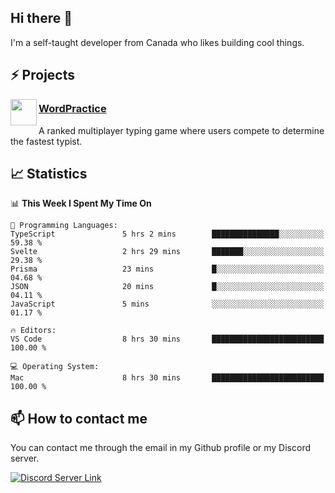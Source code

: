 <h2>Hi there 👋</h2>

<p>I'm a self-taught developer from Canada who likes building cool things.</p>

<h2>⚡ Projects</h2>

<img align="left" src="https://i.imgur.com/6RT8VFO.png" width="42" height="42" />
<h3><a target="_blank" href="https://wordpractice.io/">WordPractice</a></h3>
<p>A ranked multiplayer typing game where users compete to determine the fastest typist.</p>

<h2>📈 Statistics</h2>

<!--START_SECTION:waka-->
📊 **This Week I Spent My Time On** 

```text
💬 Programming Languages: 
TypeScript               5 hrs 2 mins        ███████████████░░░░░░░░░░   59.38 % 
Svelte                   2 hrs 29 mins       ███████░░░░░░░░░░░░░░░░░░   29.38 % 
Prisma                   23 mins             █░░░░░░░░░░░░░░░░░░░░░░░░   04.68 % 
JSON                     20 mins             █░░░░░░░░░░░░░░░░░░░░░░░░   04.11 % 
JavaScript               5 mins              ░░░░░░░░░░░░░░░░░░░░░░░░░   01.17 % 

🔥 Editors: 
VS Code                  8 hrs 30 mins       █████████████████████████   100.00 % 

💻 Operating System: 
Mac                      8 hrs 30 mins       █████████████████████████   100.00 % 
```


<!--END_SECTION:waka-->

<h2>📫 How to contact me</h2>

You can contact me through the email in my Github profile or my Discord server.

[![Discord Server Link](https://dcbadge.vercel.app/api/server/DHnk46C)](https://discord.gg/DHnk46C)

